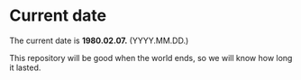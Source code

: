 # Current date

The current date is **1980.02.07.** (YYYY.MM.DD.)

This repository will be good when the world ends, so we will know how long it lasted.